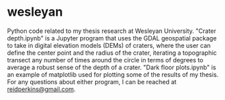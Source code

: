 # wesleyan
Python code related to my thesis research at Wesleyan University. "Crater depth.ipynb" is a Jupyter program that uses the GDAL geospatial package to take in digital elevation models (DEMs) of craters, where the user can define the center point and the radius of the crater, iterating a topographic transect any number of times around the circle in terms of degrees to average a robust sense of the depth of a crater. "Dark floor plots.ipynb" is an example of matplotlib used for plotting some of the results of my thesis. For any questions about either program, I can be reached at reidperkins@gmail.com.

